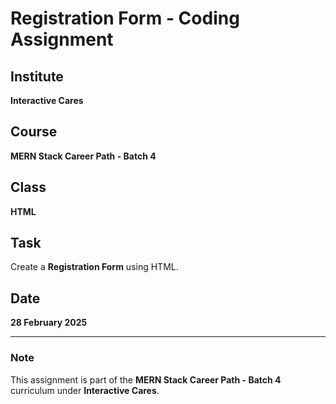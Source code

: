 # Registration Form - Coding Assignment

## Institute
**Interactive Cares**

## Course
**MERN Stack Career Path - Batch 4**

## Class
**HTML**

## Task
Create a **Registration Form** using HTML.

## Date
**28 February 2025**

---

### Note
This assignment is part of the **MERN Stack Career Path - Batch 4** curriculum under **Interactive Cares**.

